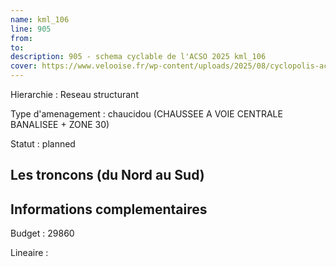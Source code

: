 ```yaml
---
name: kml_106 
line: 905
from: 
to:  
description: 905 - schema cyclable de l'ACSO 2025 kml_106 
cover: https://www.velooise.fr/wp-content/uploads/2025/08/cyclopolis-acso-905.jpg
---
```

Hierarchie : Reseau structurant

Type d'amenagement : chaucidou (CHAUSSEE A VOIE CENTRALE BANALISEE + ZONE 30)

Statut : planned

## Les troncons (du Nord au Sud)

## Informations complementaires

Budget  : 29860 

Lineaire :

